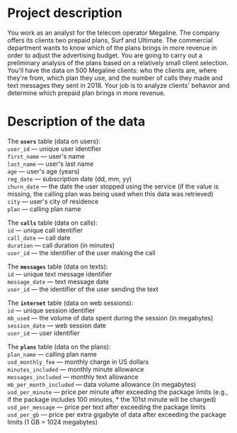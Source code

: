 # Project description
You work as an analyst for the telecom operator Megaline. The company offers its clients two prepaid plans, Surf and Ultimate. 
The commercial department wants to know which of the plans brings in more revenue in order to adjust the advertising budget.
You are going to carry out a preliminary analysis of the plans based on a relatively small client selection. You'll have the data on 500 Megaline clients: who the clients are, where they're from, which plan they use, and the number of calls they made and text messages they sent in 2018. 
Your job is to analyze clients' behavior and determine which prepaid plan brings in more revenue.

# Description of the data

The **`users`** table (data on users):  
`user_id` — unique user identifier  
`first_name` — user's name  
`last_name` — user's last name  
`age` — user's age (years)  
`reg_date` — subscription date (dd, mm, yy)  
`churn_date` — the date the user stopped using the service (if the value is missing, the calling plan was being used when this data was retrieved)  
`city` — user's city of residence  
`plan` — calling plan name  

The **`calls`** table (data on calls):  
`id` — unique call identifier  
`call_date` — call date  
`duration` — call duration (in minutes)  
`user_id` — the identifier of the user making the call  

The **`messages`** table (data on texts):  
`id` — unique text message identifier  
`message_date` — text message date  
`user_id` — the identifier of the user sending the text  

The **`internet`** table (data on web sessions):  
`id` — unique session identifier  
`mb_used` — the volume of data spent during the session (in megabytes)  
`session_date` — web session date  
`user_id` — user identifier  

The **`plans`** table (data on the plans):  
`plan_name` — calling plan name  
`usd_monthly_fee` — monthly charge in US dollars  
`minutes_included` — monthly minute allowance  
`messages_included` — monthly text allowance  
`mb_per_month_included` — data volume allowance (in megabytes)  
`usd_per_minute` — price per minute after exceeding the package limits (e.g., if the package includes 100 minutes, * the 101st minute will be charged)  
`usd_per_message` — price per text after exceeding the package limits  
`usd_per_gb` — price per extra gigabyte of data after exceeding the package limits (1 GB = 1024 megabytes)  

